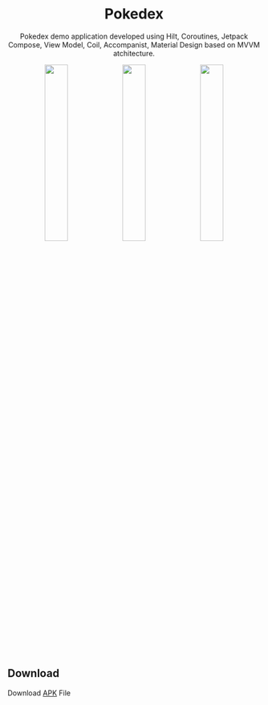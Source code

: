<h1 align="center"> Pokedex </h1>
<p align="center">Pokedex demo application developed using Hilt, Coroutines, Jetpack Compose, View Model, Coil, Accompanist, Material Design based on MVVM atchitecture.</p>

<p align="center">
<img src="https://user-images.githubusercontent.com/36087806/151614467-2c2f4009-d108-4335-b60a-f05addd1c1e0.png" height=30% width=30%></img>
<img src="https://user-images.githubusercontent.com/36087806/151615277-3c76b013-0c5a-4963-a928-2e5a3faab025.png" height=30% width=30%></img>
<img src="https://user-images.githubusercontent.com/36087806/151614484-a48c93c7-330f-44b1-9684-6d22a4d3b3bf.png" height=30% width=30%></img>
</p>

## Download
Download [APK](https://github.com/MohitMandalia/Pokedex/releases/download/v1.0-alpha/pokedex.apk) File
